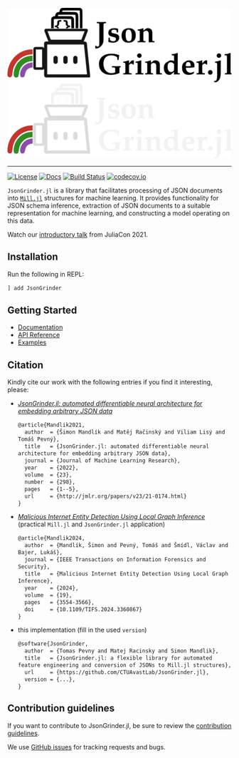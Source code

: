 <p align="center">
  <img src="https://github.com/CTUAvastLab/JsonGrinder.jl/raw/master/docs/src/assets/logo.svg#gh-light-mode-only" alt="JsonGrinder.jl logo"/>
  <img src="https://github.com/CTUAvastLab/JsonGrinder.jl/raw/master/docs/src/assets/logo-dark.svg#gh-dark-mode-only" alt="JsonGrinder.jl logo"/>
</p>

---

[![License](https://img.shields.io/badge/License-MIT-blue.svg)](https://github.com/CTUAvastLab/JsonGrinder.jl/blob/master/LICENSE.md)
[![Docs](https://img.shields.io/badge/docs-stable-blue.svg)](https://CTUAvastLab.github.io/JsonGrinder.jl/stable)
[![Build Status](https://github.com/CTUAvastLab/JsonGrinder.jl/actions/workflows/ci.yml/badge.svg)](https://github.com/CTUAvastLab/JsonGrinder.jl/actions/workflows/ci.yml)
[![codecov.io](http://codecov.io/github/CTUAvastLab/JsonGrinder.jl/coverage.svg?branch=master)](http://codecov.io/github/CTUAvastLab/JsonGrinder.jl?branch=master)

`JsonGrinder.jl` is a library that facilitates processing of JSON documents into
[`Mill.jl`](https://github.com/CTUAvastLab/Mill.jl) structures for machine learning. It provides
functionality for JSON schema inference, extraction of JSON documents to a suitable representation
for machine learning, and constructing a model operating on this data.

Watch our [introductory talk](https://www.youtube.com/watch?v=Bf0CvltIDbE) from JuliaCon 2021.

## Installation

Run the following in REPL:

```julia
] add JsonGrinder
```

## Getting Started

- [Documentation](https://ctuavastlab.github.io/JsonGrinder.jl/stable/)
- [API Reference](https://ctuavastlab.github.io/JsonGrinder.jl/stable/api/aggregation/)
- [Examples](https://ctuavastlab.github.io/JsonGrinder.jl/stable/examples/mutagenesis/mutagenesis/)

## Citation

Kindly cite our work with the following entries if you find it interesting, please:

* [*JsonGrinder.jl: automated differentiable neural architecture for embedding arbitrary JSON
  data*](https://jmlr.org/papers/v23/21-0174.html)

  ```
  @article{Mandlik2021,
    author  = {Šimon Mandlík and Matěj Račinský and Viliam Lisý and Tomáš Pevný},
    title   = {JsonGrinder.jl: automated differentiable neural architecture for embedding arbitrary JSON data},
    journal = {Journal of Machine Learning Research},
    year    = {2022},
    volume  = {23},
    number  = {298},
    pages   = {1--5},
    url     = {http://jmlr.org/papers/v23/21-0174.html}
  }
  ```

* [*Malicious Internet Entity Detection Using Local Graph
  Inference*](https://ieeexplore.ieee.org/document/10418120) (practical `Mill.jl` and
  `JsonGrinder.jl` application)

  ```
  @article{Mandlik2024,
    author  = {Mandlík, Šimon and Pevný, Tomáš and Šmídl, Václav and Bajer, Lukáš},
    journal = {IEEE Transactions on Information Forensics and Security},
    title   = {Malicious Internet Entity Detection Using Local Graph Inference},
    year    = {2024},
    volume  = {19},
    pages   = {3554-3566},
    doi     = {10.1109/TIFS.2024.3360867}
  }
  ```

* this implementation (fill in the used `version`)

  ```
  @software{JsonGrinder,
    author  = {Tomas Pevny and Matej Racinsky and Simon Mandlik},
    title   = {JsonGrinder.jl: a flexible library for automated feature engineering and conversion of JSONs to Mill.jl structures},
    url     = {https://github.com/CTUAvastLab/JsonGrinder.jl},
    version = {...},
  }
  ```

## Contribution guidelines

If you want to contribute to JsonGrinder.jl, be sure to review the
[contribution guidelines](CONTRIBUTING.md).

We use [GitHub issues](https://github.com/CTUAvastLab/JsonGrinder.jl/issues) for
tracking requests and bugs.
